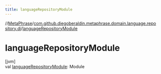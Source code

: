 ```yaml
---
title: languageRepositoryModule
---
```

//[MetaPhrase](../../index.html)/[com.github.diegoberaldin.metaphrase.domain.language.repository.di](index.html)/[languageRepositoryModule](language-repository-module.html)



# languageRepositoryModule



[jvm]\
val [languageRepositoryModule](language-repository-module.html): Module




